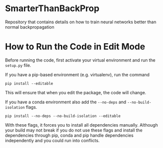 # SmarterThanBackProp
Repository that contains details on how to train neural networks better than normal backpropagation

# How to Run the Code in Edit Mode
Before running the code, first activate your virtual environment and run the `setup.py` file.

If you have a pip-based environment (e.g. virtualenv), run the command

`pip install --editable`

This will ensure that when you edit the package, the code will change.

If you have a conda environment also add the `--no-deps` and `--no-build-isolation` flags.

`pip install --no-deps --no-build-isolation --editable`

With these flags, it forces you to install all dependencies manually.
Although your build may not break if you do not use these flags and install the dependencies through pip, conda and pip handle dependencies independently and you could run into conflicts.